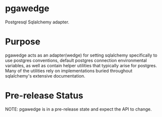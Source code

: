 # pgawedge
Postgresql Sqlalchemy adapter.

# Purpose

pgawedge acts as an adapter(wedge) for setting sqlalchemy specifically to use postgres conventions, default postgres connection environmental variables, as well as contain helper utilities that typically arise for postgres. Many of the utilities rely on implementations buried throughout sqlalchemy's extensive documentation.

# Pre-release Status

NOTE: pgawedge is in a pre-release state and expect the API to change.

